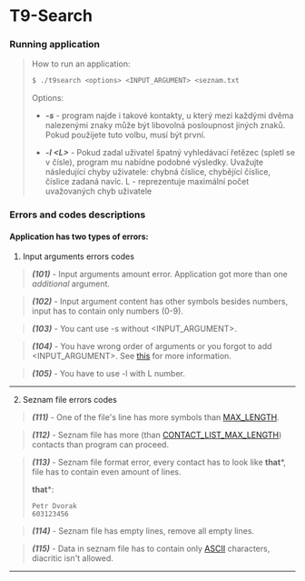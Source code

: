 # T9-Search

### Running application

>
> How to run an application:
> ```bash
> $ ./t9search <options> <INPUT_ARGUMENT> <seznam.txt
> ```
> Options:
> * ***-s*** - program najde i takové kontakty, u který mezi každými dvěma nalezenými znaky může být libovolná posloupnost jiných znaků. Pokud použijete tuto volbu, musí být první.
> 
> 
> * ***-l \<L>*** - Pokud zadal uživatel špatný vyhledávací řetězec (spletl se v čísle), program mu nabídne podobné výsledky. Uvažujte následující chyby uživatele: chybná číslice, chybějící číslice, číslice zadaná navíc.
> L - reprezentuje maximální počet uvažovaných chyb uživatele

[//]: # (### Basic Testing)

[//]: # ()
[//]: # (>)

[//]: # (> How to test an application:)

[//]: # (> ```bash)

[//]: # (> $ python3 ./test.py t9search --bonus <1-2>)

[//]: # (> ```)

[//]: # (> Test some output and errors.)

### Errors and codes descriptions

#### Application has two types of errors:

1. Input arguments errors codes
> ***(101)*** - Input arguments amount error. Application got more than one *additional* argument.


> ***(102)*** - Input argument content has other symbols besides numbers, input has to contain only numbers (0-9).

> ***(103)*** - You cant use -s without <INPUT_ARGUMENT>.

> ***(104)*** - You have wrong order of arguments or you forgot to add <INPUT_ARGUMENT>. See [this](#running-application) for more information.

> ***(105)*** - You have to use -l with L number. 
***
2. Seznam file errors codes
> ***(111)*** - One of the file's line has more symbols than [MAX_LENGTH](https://github.com/xshche05/t9search/blob/86833ec2238c6a4bfbcdc602c28300a8449d9402/main.c#L4).

> ***(112)*** - Seznam file has more (than [CONTACT_LIST_MAX_LENGTH](https://github.com/xshche05/t9search/blob/86833ec2238c6a4bfbcdc602c28300a8449d9402/main.c#L5)) contacts than program can proceed.

> ***(113)*** - Seznam file format error, every contact has to look like **that***, file has to contain even amount of lines.
>
> **that***:
> ```text
> Petr Dvorak
> 603123456
> ```

> ***(114)*** - Seznam file has empty lines, remove all empty lines.

> ***(115)*** - Data in seznam file has to contain only [ASCII](https://www.asciitable.com/) characters, diacritic isn't allowed.
***